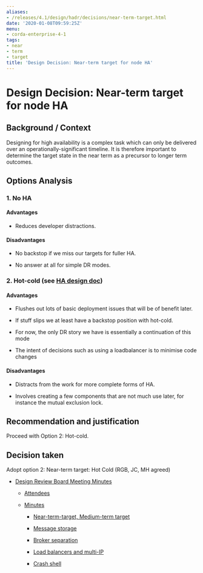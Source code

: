 ```yaml
---
aliases:
- /releases/4.1/design/hadr/decisions/near-term-target.html
date: '2020-01-08T09:59:25Z'
menu:
- corda-enterprise-4-1
tags:
- near
- term
- target
title: 'Design Decision: Near-term target for node HA'
---
```



# Design Decision: Near-term target for node HA


## Background / Context

Designing for high availability is a complex task which can only be delivered over an operationally-significant
                timeline. It is therefore important to determine the target state in the near term as a precursor to longer term
                outcomes.


## Options Analysis


### 1. No HA


#### Advantages


* Reduces developer distractions.



#### Disadvantages


* No backstop if we miss our targets for fuller HA.


* No answer at all for simple DR modes.



### 2. Hot-cold (see [HA design doc](../design.md))


#### Advantages


* Flushes out lots of basic deployment issues that will be of benefit later.


* If stuff slips we at least have a backstop position with hot-cold.


* For now, the only DR story we have is essentially a continuation of this mode


* The intent of decisions such as using a loadbalancer is to minimise code changes



#### Disadvantages


* Distracts from the work for more complete forms of HA.


* Involves creating a few components that are not much use later, for instance the mutual exclusion lock.



## Recommendation and justification

Proceed with Option 2: Hot-cold.


## Decision taken

Adopt option 2: Near-term target: Hot Cold (RGB, JC, MH agreed)


* [Design Review Board Meeting Minutes](drb-meeting-20171116.md)
    * [Attendees](drb-meeting-20171116.md#attendees)

    * [Minutes](drb-meeting-20171116.md#minutes)
        * [Near-term-target, Medium-term target](drb-meeting-20171116.md#near-term-target-medium-term-target)

        * [Message storage](drb-meeting-20171116.md#id1)

        * [Broker separation](drb-meeting-20171116.md#id2)

        * [Load balancers and multi-IP](drb-meeting-20171116.md#id3)

        * [Crash shell](drb-meeting-20171116.md#id4)





